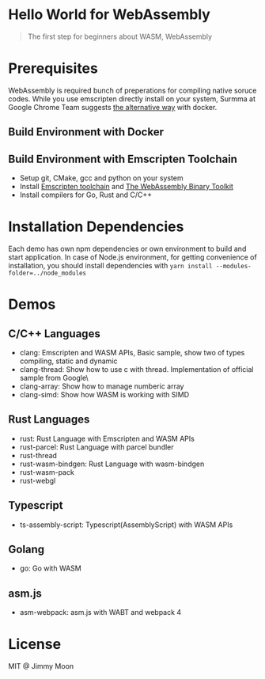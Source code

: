 # Hello World for WebAssembly

> The first step for beginners about WASM, WebAssembly

# Prerequisites

WebAssembly is required bunch of preperations for compiling native soruce codes. While you use emscripten directly install on your system, Surmma at Google Chrome Team suggests [the alternative way](https://developers.google.com/web/updates/2018/03/emscripting-a-c-library) with docker. 

## Build Environment with Docker

## Build Environment with Emscripten Toolchain

- Setup git, CMake, gcc and python on your system
- Install [Emscripten toolchain](http://webassembly.org/getting-started/developers-guide/) and [The WebAssembly Binary Toolkit](https://github.com/WebAssembly/wabt)
- Install compilers for Go, Rust and C/C++

# Installation Dependencies

Each demo has own npm dependencies or own environment to build and start application. In case of Node.js environment, for getting convenience of installation, you should install dependencies with `yarn install --modules-folder=../node_modules` 

# Demos

## C/C++ Languages
- clang: Emscripten and WASM APIs, Basic sample, show two of types compiling, static and dynamic
- clang-thread: Show how to use c with thread. Implementation of official sample from Google\
- clang-array: Show how to manage numberic array
- clang-simd: Show how WASM is working with SIMD

## Rust Languages
- rust: Rust Language with Emscripten and WASM APIs
- rust-parcel: Rust Language with parcel bundler
- rust-thread
- rust-wasm-bindgen: Rust Language with wasm-bindgen
- rust-wasm-pack
- rust-webgl

## Typescript
- ts-assembly-script: Typescript(AssemblyScript) with WASM APIs

## Golang
- go: Go with WASM

## asm.js
- asm-webpack: asm.js with WABT and webpack 4

# License

MIT @ Jimmy Moon
